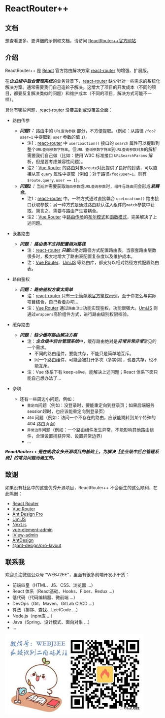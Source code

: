 # ReactRouter++

## 文档

想查看更多、更详细的示例和文档，请访问 [ReactRouter++官方网站](https://webj2eedev.github.io/react-router-plus-plus/)

## 介绍
ReactRouter++ 是 [React](https://reactjs.org/) 官方路由解决方案 [react-router](https://reactrouter.com/) 的增强、扩展版。

在***企业级中后台管理系统***的业务背景下，[react-router](https://reactrouter.com/) 缺少针对一些需求的系统化解决方案。通常需要我们自己造轮子解决。这增大了项目的开发成本（不同的项目，都要反复解决类似的问题）和维护成本（不同的项目，解决方式可能不一样）。

具体有哪些问题，[react-router](https://reactrouter.com/) 没覆盖到或没覆盖全面：

* 路由传参
    * ***问题1：*** 路由中的 `URL查询参数` 部分，不方便提取。（例如：从路径 `/foo?user=1` 中提取到 `user` 参数的值 `1`）。
      * 注1：[react-router](https://reactrouter.com/) 中 `userLoaction()` 接口的 `search` 属性可以提取到整个`URL查询参数字符串`。但`URL 查询参数字符串`到`URL查询参数对象`的解析需要我们自己做（比如：使用 W3C 标准接口 `URLSearchParams` 解析，但是要考虑兼容性问题）。
      * 注2：[Vue Router](https://router.vuejs.org/zh/) 的路由对象`$route`对此提供了良好的封装，可以直接从其 `query` 属性中提取（例如：对于路径`/foo?user=1`，则有 `$route.query.user == 1`）。
    * ***问题2：*** 当`组件`需要获取`路由参数`或`URL查询参数`时，`组件`与`路由`间会形成***紧耦合***。
      * 注1：[react-router](https://reactrouter.com/) 中。一种方式通过直接耦合 `useLocation()` 路由接口获取参数；另一种方式是通过路由默认注入组件的`match`参数中获取。简言之，需要与路由产生紧耦合。
      * 注2：[Vue Router](https://router.vuejs.org/zh/) 中[路由传参](https://router.vuejs.org/zh/guide/essentials/passing-props.html#%E5%B8%83%E5%B0%94%E6%A8%A1%E5%BC%8F)的[布尔模式](https://router.vuejs.org/zh/guide/essentials/passing-props.html#%E5%B8%83%E5%B0%94%E6%A8%A1%E5%BC%8F)和[函数模式](https://router.vuejs.org/zh/guide/essentials/passing-props.html#%E5%87%BD%E6%95%B0%E6%A8%A1%E5%BC%8F)，完美解决了上述问题。

* 嵌套路由
    *  ***问题：*** ***路由表不支持配置相对路径***
       *  注：[react-router](https://reactrouter.com/) ***只能***以绝对路径方式配置路由表，当嵌套路由层数很多时，极大地增大了路由表配置复杂度以及维护成本。
       *  注：[Vue Router](https://router.vuejs.org/zh/)、[UmiJS](https://umijs.org/zh-CN) 等路由库，都支持以相对路径方式配置路由表。
  
* 路由鉴权
    *  ***问题：*** ***路由鉴权方案太简单***
       *  注：[react-router](https://reactrouter.com/) 只有[一个简单地官方鉴权示例](https://reactrouter.com/web/example/auth-workflow)，至于你怎么与实际项目结合，自己看着办吧...
       *  注：[Vue Router](https://router.vuejs.org/zh/) 通过`路由卫士`功能实现鉴权，功能很强大。[UmiJS](https://umijs.org/zh-CN) 则通过`wrappers`高阶组件方式，进行路由级别权限校验。
  
* 缓存路由
    *  ***问题：*** ***缺少缓存路由解决方案***
       *  注：***企业级中后台管理系统***中，缓存路由绝对是***非常非常非常***常见的一个需求。
          *  不同的路由组件，要能共存，不能只是简单地互斥。
          *  同一个路由组件，可能会被打开多次（多实例），也要共存，也不能互斥。
       *  注：Vue 体系下有 keep-alive，能解决上述问题；React 体系下面只能自己想办法了...

* 杂项
  * 还有一些周边小问题，例如：
    * `重定向`问题（例如：没登录时，要能重定向到登录页；如果后端服务session超时，也应该能重定向到登录页）
    * `404` 问题（例如：访问一个不存在的路由，应该能跳转到某个特殊的 404 路由页面）
    * `异常边界`问题（例如：一个路由组件发生异常，不能影响其他路由组件，合理设置捕获异常、设置异常边界） 
    * ...

***ReactRouter++ 是在吸收众多开源项目的基础上，为解决【企业级中后台管理系统】的常见问题而诞生的。***


## 致谢

如果没有社区中的这些优秀开源项目，ReactRouter++ 不会诞生的这么顺利，在此鸣谢：

* [React Router](https://reactrouter.com/) 
* [Vue Router](https://router.vuejs.org/zh/)
* [Ant Design Pro](https://pro.ant.design/index-cn)
* [UmiJS](https://umijs.org/zh-CN)
* [Next.js](https://nextjs.org/)
* [vue-element-admin](https://panjiachen.github.io/vue-element-admin-site/zh/)
* [iView-admin](https://lison16.github.io/iview-admin-doc/#/)
* [AntDesign](https://ant.design/index-cn)
* [@ant-design/pro-layout](https://github.com/ant-design/pro-components/tree/master/packages/layout#readme)

## 联系我

欢迎关注微信公众号 "WEBJ2EE"，里面有很多前端开发小干货：
* 前端四皇（HTML、JS、CSS、浏览器 ...）
* React 体系（React基础、Hooks、Fiber、Redux ...）
* 低代码（代码编辑器、微前端 ...）
* DevOps（Git、Maven、GitLab CI/CD ...）
* 算法（排序、查找、LeetCode ...）
* Node.js（npm库 ...）
* Java（Spring、设计模式、面向对象 ...）
* ...


![](./docs/docs/webj2ee-logo.jpg)